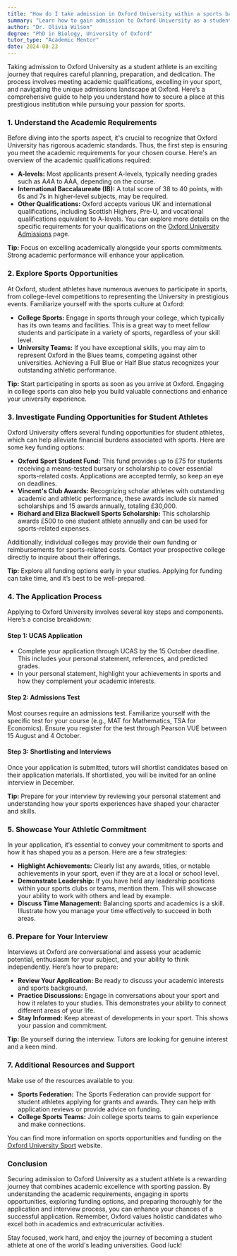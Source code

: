 ```yaml
---
title: "How do I take admission in Oxford University within a sports base?"
summary: "Learn how to gain admission to Oxford University as a student athlete by meeting academic standards and excelling in your sport."
author: "Dr. Olivia Wilson"
degree: "PhD in Biology, University of Oxford"
tutor_type: "Academic Mentor"
date: 2024-08-23
---
```


Taking admission to Oxford University as a student athlete is an exciting journey that requires careful planning, preparation, and dedication. The process involves meeting academic qualifications, excelling in your sport, and navigating the unique admissions landscape at Oxford. Here’s a comprehensive guide to help you understand how to secure a place at this prestigious institution while pursuing your passion for sports.

### 1. Understand the Academic Requirements

Before diving into the sports aspect, it's crucial to recognize that Oxford University has rigorous academic standards. Thus, the first step is ensuring you meet the academic requirements for your chosen course. Here's an overview of the academic qualifications required:

- **A-levels:** Most applicants present A-levels, typically needing grades such as A*A*A to AAA, depending on the course.
- **International Baccalaureate (IB):** A total score of 38 to 40 points, with 6s and 7s in higher-level subjects, may be required.
- **Other Qualifications:** Oxford accepts various UK and international qualifications, including Scottish Highers, Pre-U, and vocational qualifications equivalent to A-levels. You can explore more details on the specific requirements for your qualifications on the [Oxford University Admissions](https://www.ox.ac.uk/admissions/undergraduate/courses/admission-requirements/uk-qualifications) page.

**Tip:** Focus on excelling academically alongside your sports commitments. Strong academic performance will enhance your application.

### 2. Explore Sports Opportunities

At Oxford, student athletes have numerous avenues to participate in sports, from college-level competitions to representing the University in prestigious events. Familiarize yourself with the sports culture at Oxford:

- **College Sports:** Engage in sports through your college, which typically has its own teams and facilities. This is a great way to meet fellow students and participate in a variety of sports, regardless of your skill level.
- **University Teams:** If you have exceptional skills, you may aim to represent Oxford in the Blues teams, competing against other universities. Achieving a Full Blue or Half Blue status recognizes your outstanding athletic performance.

**Tip:** Start participating in sports as soon as you arrive at Oxford. Engaging in college sports can also help you build valuable connections and enhance your university experience.

### 3. Investigate Funding Opportunities for Student Athletes

Oxford University offers several funding opportunities for student athletes, which can help alleviate financial burdens associated with sports. Here are some key funding options:

- **Oxford Sport Student Fund:** This fund provides up to £75 for students receiving a means-tested bursary or scholarship to cover essential sports-related costs. Applications are accepted termly, so keep an eye on deadlines.
- **Vincent's Club Awards:** Recognizing scholar athletes with outstanding academic and athletic performance, these awards include six named scholarships and 15 awards annually, totaling £30,000.
- **Richard and Eliza Blackwell Sports Scholarship:** This scholarship awards £500 to one student athlete annually and can be used for sports-related expenses.

Additionally, individual colleges may provide their own funding or reimbursements for sports-related costs. Contact your prospective college directly to inquire about their offerings.

**Tip:** Explore all funding options early in your studies. Applying for funding can take time, and it’s best to be well-prepared.

### 4. The Application Process

Applying to Oxford University involves several key steps and components. Here’s a concise breakdown:

#### Step 1: UCAS Application

- Complete your application through UCAS by the 15 October deadline. This includes your personal statement, references, and predicted grades. 
- In your personal statement, highlight your achievements in sports and how they complement your academic interests.

#### Step 2: Admissions Test

Most courses require an admissions test. Familiarize yourself with the specific test for your course (e.g., MAT for Mathematics, TSA for Economics). Ensure you register for the test through Pearson VUE between 15 August and 4 October.

#### Step 3: Shortlisting and Interviews

Once your application is submitted, tutors will shortlist candidates based on their application materials. If shortlisted, you will be invited for an online interview in December. 

**Tip:** Prepare for your interview by reviewing your personal statement and understanding how your sports experiences have shaped your character and skills.

### 5. Showcase Your Athletic Commitment

In your application, it’s essential to convey your commitment to sports and how it has shaped you as a person. Here are a few strategies:

- **Highlight Achievements:** Clearly list any awards, titles, or notable achievements in your sport, even if they are at a local or school level.
- **Demonstrate Leadership:** If you have held any leadership positions within your sports clubs or teams, mention them. This will showcase your ability to work with others and lead by example.
- **Discuss Time Management:** Balancing sports and academics is a skill. Illustrate how you manage your time effectively to succeed in both areas.

### 6. Prepare for Your Interview

Interviews at Oxford are conversational and assess your academic potential, enthusiasm for your subject, and your ability to think independently. Here’s how to prepare:

- **Review Your Application:** Be ready to discuss your academic interests and sports background.
- **Practice Discussions:** Engage in conversations about your sport and how it relates to your studies. This demonstrates your ability to connect different areas of your life.
- **Stay Informed:** Keep abreast of developments in your sport. This shows your passion and commitment.

**Tip:** Be yourself during the interview. Tutors are looking for genuine interest and a keen mind.

### 7. Additional Resources and Support

Make use of the resources available to you:

- **Sports Federation:** The Sports Federation can provide support for student athletes applying for grants and awards. They can help with application reviews or provide advice on funding.
- **College Sports Teams:** Join college sports teams to gain experience and make connections. 

You can find more information on sports opportunities and funding on the [Oxford University Sport](https://www.sport.ox.ac.uk/) website.

### Conclusion

Securing admission to Oxford University as a student athlete is a rewarding journey that combines academic excellence with sporting passion. By understanding the academic requirements, engaging in sports opportunities, exploring funding options, and preparing thoroughly for the application and interview process, you can enhance your chances of a successful application. Remember, Oxford values holistic candidates who excel both in academics and extracurricular activities.

Stay focused, work hard, and enjoy the journey of becoming a student athlete at one of the world's leading universities. Good luck!
    